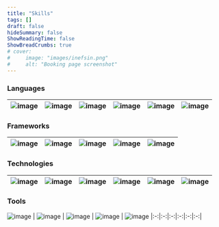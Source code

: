 ```yaml
---
title: "Skills"
tags: []
draft: false
hideSummary: false
ShowReadingTime: false
ShowBreadCrumbs: true
# cover:
#     image: "images/inefsin.png"
#     alt: "Booking page screenshot"
---
```


### Languages
![image](https://img.shields.io/badge/Python-3776AB?style=for-the-badge&logo=python&logoColor=white) | ![image](https://img.shields.io/badge/Java-ED8B00?style=for-the-badge&logo=java&logoColor=white) | ![image](https://img.shields.io/badge/JavaScript-323330?style=for-the-badge&logo=javascript&logoColor=F7DF1E) | ![image](https://img.shields.io/badge/TypeScript-007ACC?style=for-the-badge&logo=typescript&logoColor=white) | ![image](https://img.shields.io/badge/Go-00ADD8?style=for-the-badge&logo=go&logoColor=white) | ![image](https://img.shields.io/badge/Node.js-339933?style=for-the-badge&logo=nodedotjs&logoColor=white)
|:-:|:-:|:-:|:-:|:-:|:-:|

### Frameworks
![image](https://img.shields.io/badge/Nativescript-3655FF?style=for-the-badge&logo=Nativescript&logoColor=white)| ![image](https://img.shields.io/badge/Serverless-FD5750?style=for-the-badge&logo=Serverless&logoColor=white) | ![image](https://img.shields.io/badge/AngularJS-E23237?style=for-the-badge&logo=angularjs&logoColor=white) | ![image](https://img.shields.io/badge/Flutter-02569B?style=for-the-badge&logo=flutter&logoColor=white) | ![image](https://img.shields.io/badge/LaTeX-47A141?style=for-the-badge&logo=LaTeX&logoColor=white)
|:-:|:-:|:-:|:-:|:-:|

### Technologies
![image](https://img.shields.io/badge/Google_Cloud-4285F4?style=for-the-badge&logo=google-cloud&logoColor=white) | ![image](https://img.shields.io/badge/Amazon_AWS-232F3E?style=for-the-badge&logo=amazon-aws&logoColor=white) | ![image](https://img.shields.io/badge/Git-F05032?style=for-the-badge&logo=git&logoColor=white) | ![image](https://img.shields.io/badge/firebase-ffca28?style=for-the-badge&logo=firebase&logoColor=black) | ![image](https://img.shields.io/badge/MongoDB-4EA94B?style=for-the-badge&logo=mongodb&logoColor=white) | ![image](https://img.shields.io/badge/MySQL-00000F?style=for-the-badge&logo=mysql&logoColor=white)
|:-:|:-:|:-:|:-:|:-:|:-:|

### Tools
![image](https://img.shields.io/badge/Postman-FF6C37?style=for-the-badge&logo=Postman&logoColor=white) | ![image](https://img.shields.io/badge/Nginx-009639?style=for-the-badge&logo=nginx&logoColor=white) | ![image](https://img.shields.io/badge/travis_CI-3EAAAF?style=for-the-badge&logo=travisci&logoColor=white) | ![image](https://img.shields.io/badge/Linux-FCC624?style=for-the-badge&logo=linux&logoColor=black) | ![image](https://img.shields.io/badge/Visual_Studio_Code-0078D4?style=for-the-badge&logo=visual%20studio%20code&logoColor=white)
|:-:|:-:|:-:|:-:|:-:|:-:|

